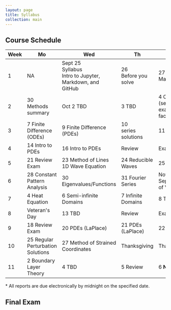 ```yaml
---
layout: page
title: Syllabus
collection: main
---
```


## Course Schedule

| Week | Mo     | Wed    | Th     | Fr     | Homework |
| ---- | ------------- | ------------- | ------------- | ------------- | ------------ |
| 1    | NA            | Sept 25 <br> Syllabus <br> Intro to Jupyter, <br> Markdown, and GitHub      | 26 <br> Before you solve | 27 <br> Matrices | HW 1 |
| 2    | 30 <br> Methods summary | Oct 2 TBD | 3 TBD  | 4 ODEs <br> (separable, exact, int. factor) | HW 2 |
| 3    | 7 Finite Difference <br> (ODEs) | 9 Finite Difference <br> (PDEs) | 10 <br> series solutions | 11 TBD | HW 3 |
| 4    | 14 Intro to PDEs | 16 Intro to PDEs | Review      | Exam 1       | HW 4 |
| 5    | 21 Review Exam | 23 Method of Lines <br> 1D Wave Equation | 24 Reducible Waves | 25 Shocks | HW 5 |
| 6    | 28 Constant Pattern Analysis | 30 Eigenvalues/Functions | 31 Fourier Series | Nov 1 Separation of Variables | HW 6 |
| 7    | 4 Heat Equation | 6 Semi-infinite Domains | 7 Infinite Domains | 8 TBD      | HW 7 |
| 8    | Veteran's Day       | 13 TBD      | Review       | Exam 2       | HW 8 |
| 9    | 18 Review Exam | 20 PDEs (LaPlace) | 21 PDEs (LaPlace) | 22 TBD      | HW 9 |
| 10   | 25 Regular Perturbation Solutions | 27 Method of Strained Coordinates | Thanksgiving | Thanksgiving | HW 10 |
| 11   | 2 Boundary Layer Theory | 4 TBD | 5 Review | 6 **No Class** | HW 11 |

\* All reports are due electronically by midnight on the specified date.

## Final Exam
